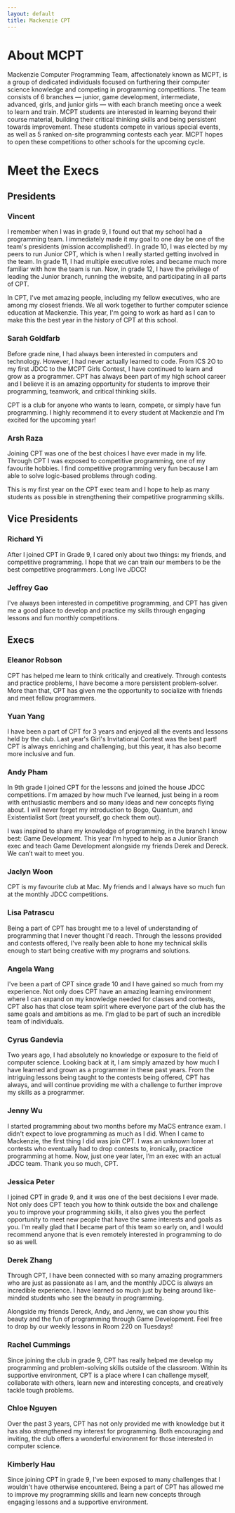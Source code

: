 ```yaml
---
layout: default
title: Mackenzie CPT
---
```


# About MCPT
Mackenzie Computer Programming Team, affectionately known as MCPT, is a group of dedicated individuals focused on furthering their computer science knowledge and competing in programming competitions.  The team consists of 6 branches — junior, game development, intermediate, advanced, girls, and junior girls — with each branch meeting once a week to learn and train.  MCPT students are interested in learning beyond their course material, building their critical thinking skills and being persistent towards improvement.  These students compete in various special events, as well as 5 ranked on-site programming contests each year.  MCPT hopes to open these competitions to other schools for the upcoming cycle.

# Meet the Execs

## Presidents

### Vincent
I remember when I was in grade 9, I found out that my school had a programming team. I immediately made it my goal to one day be one of the team's presidents (mission accomplished!). In grade 10, I was elected by my peers to run Junior CPT, which is when I really started getting involved in the team. In grade 11, I had multiple executive roles and became much more familiar with how the team is run. Now, in grade 12, I have the privilege of leading the Junior branch, running the website, and participating in all parts of CPT.

In CPT, I've met amazing people, including my fellow executives, who are among my closest friends. We all work together to further computer science education at Mackenzie. This year, I'm going to work as hard as I can to make this the best year in the history of CPT at this school.

### Sarah Goldfarb
Before grade nine, I had always been interested in computers and technology. However, I had never actually learned to code. From ICS 2O to my first JDCC to the MCPT Girls Contest, I have continued to learn and grow as a programmer. CPT has always been part of my high school career and I believe it is an amazing opportunity for students to improve their programming, teamwork, and critical thinking skills.

CPT is a club for anyone who wants to learn, compete, or simply have fun programming. I highly recommend it to every student at Mackenzie and I’m excited for the upcoming year!

### Arsh Raza
Joining CPT was one of the best choices I have ever made in my life.  Through CPT I was exposed to competitive programming, one of my favourite hobbies. I find competitive programming very fun because I am able to solve logic-based problems through coding.

This is my first year on the CPT exec team and I hope to help as many students as possible in strengthening their competitive programming skills.

## Vice Presidents

### Richard Yi
After I joined CPT in Grade 9, I cared only about two things: my friends, and competitive programming. I hope that we can train our members to be the best competitive programmers. Long live JDCC!

### Jeffrey Gao
I've always been interested in competitive programming, and CPT has given me a good place to develop and practice my skills through engaging lessons and fun monthly competitions.

## Execs

### Eleanor Robson
CPT has helped me learn to think critically and creatively. Through contests and practice problems, I have become a more persistent problem-solver. More than that, CPT has given me the opportunity to socialize with friends and meet fellow programmers.

### Yuan Yang
I have been a part of CPT for 3 years and enjoyed all the events and lessons held by the club. Last year's Girl's Invitational Contest was the best part! CPT is always enriching and challenging, but this year, it has also become more inclusive and fun.

### Andy Pham
In 9th grade I joined CPT for the lessons and joined the house JDCC competitions. I'm amazed by how much I've learned, just being in a room with enthusiastic members and so many ideas and new concepts flying about. I will never forget my introduction to Bogo, Quantum, and Existentialist Sort (treat yourself, go check them out).

I was inspired to share my knowledge of programming, in the branch I know best: Game Development. This year I'm hyped to help as a Junior Branch exec and teach Game Development alongside my friends Derek and Dereck. We can’t wait to meet you.

### Jaclyn Woon
CPT is my favourite club at Mac. My friends and I always have so much fun at the monthly JDCC competitions.

### Lisa Patrascu
Being a part of CPT has brought me to a level of understanding of programming that I never thought I'd reach. Through the lessons provided and contests offered, I've really been able to hone my technical skills enough to start being creative with my programs and solutions.

### Angela Wang
I've been a part of CPT since grade 10 and I have gained so much from my experience. Not only does CPT have an amazing learning environment where I can expand on my knowledge needed for classes and contests, CPT also has that close team spirit where everyone part of the club has the same goals and ambitions as me. I'm glad to be part of such an incredible team of individuals.

### Cyrus Gandevia
Two years ago, I had absolutely no knowledge or exposure to the field of computer science. Looking back at it, I am simply amazed by how much I have learned and grown as a programmer in these past years. From the intriguing lessons being taught to the contests being offered, CPT has always, and will continue providing me with a challenge to further improve my skills as a programmer.

### Jenny Wu
I started programming about two months before my MaCS entrance exam. I didn't expect to love programming as much as I did. When I came to Mackenzie, the first thing I did was join CPT. I was an unknown loner at contests who eventually had to drop contests to, ironically, practice programming at home. Now, just one year later, I’m an exec with an actual JDCC team. Thank you so much, CPT.

### Jessica Peter
I joined CPT in grade 9, and it was one of the best decisions I ever made. Not only does CPT teach you how to think outside the box and challenge you to improve your programming skills, it also gives you the perfect opportunity to meet new people that have the same interests and goals as you. I'm really glad that I became part of this team so early on, and I would recommend anyone that is even remotely interested in programming to do so as well.

### Derek Zhang
Through CPT, I have been connected with so many amazing programmers who are just as passionate as I am, and the monthly JDCC is always an incredible experience. I have learned so much just by being around like-minded students who see the beauty in programming.

Alongside my friends Dereck, Andy, and Jenny, we can show you this beauty and the fun of programming through Game Development. Feel free to drop by our weekly lessons in Room 220 on Tuesdays!

### Rachel Cummings
Since joining the club in grade 9, CPT has really helped me develop my programming and problem-solving skills outside of the classroom. Within its supportive environment, CPT is a place where I can challenge myself, collaborate with others, learn new and interesting concepts, and creatively tackle tough problems.

### Chloe Nguyen
Over the past 3 years, CPT has not only provided me with knowledge but it has also strengthened my interest for programming. Both encouraging and inviting, the club offers a wonderful environment for those interested in computer science.

### Kimberly Hau
Since joining CPT in grade 9, I've been exposed to many challenges that I wouldn't have otherwise encountered. Being a part of CPT has allowed me to improve my programming skills and learn new concepts through engaging lessons and a supportive environment.
